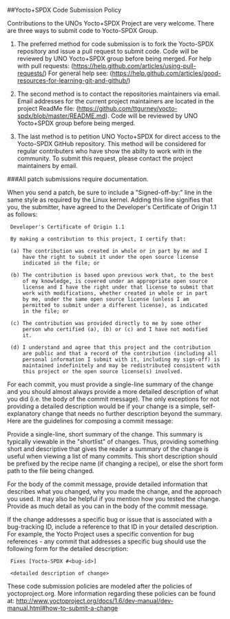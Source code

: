 ##Yocto+SPDX Code Submission Policy


Contributions to the UNOs Yocto+SPDX Project are very welcome.  There are three ways to submit code to Yocto-SPDX Group.

1. The preferred method for code submission is to fork the Yocto-SPDX repository and issue a pull request to submit code.  Code will be reviewed by UNO Yocto+SPDX group before being merged.
For help with pull requests: (https://help.github.com/articles/using-pull-requests/)
For general help see: (https://help.github.com/articles/good-resources-for-learning-git-and-github/)

2. The second method is to contact the repositories maintainers via email. Email addresses for the current project maintainers are located in the project ReadMe file: (https://github.com/ttgurney/yocto-spdx/blob/master/README.md). Code will be reviewed by UNO Yocto+SPDX group before being merged. 

3. The last method is to petition UNO Yocto+SPDX for direct access to the Yocto-SPDX GitHub repository. This method will be considered for regular contributers who have show the abilty to work with in the community. To submit this request, please contact the project maintainers by email.

###All patch submissions require documentation.

When you send a patch, be sure to include a "Signed-off-by:" line in the same style as required by the Linux kernel. Adding this line signifies that you, the submitter, have agreed to the Developer's Certificate of Origin 1.1 as follows:

     Developer's Certificate of Origin 1.1

     By making a contribution to this project, I certify that:

     (a) The contribution was created in whole or in part by me and I
         have the right to submit it under the open source license
         indicated in the file; or

     (b) The contribution is based upon previous work that, to the best
         of my knowledge, is covered under an appropriate open source
         license and I have the right under that license to submit that
         work with modifications, whether created in whole or in part
         by me, under the same open source license (unless I am
         permitted to submit under a different license), as indicated
         in the file; or

     (c) The contribution was provided directly to me by some other
         person who certified (a), (b) or (c) and I have not modified
         it.

     (d) I understand and agree that this project and the contribution
         are public and that a record of the contribution (including all
         personal information I submit with it, including my sign-off) is
         maintained indefinitely and may be redistributed consistent with
         this project or the open source license(s) involved.


For each commit, you must provide a single-line summary of the change and you should almost always provide a more detailed description of what you did (i.e. the body of the commit message). The only exceptions for not providing a detailed description would be if your change is a simple, self-explanatory change that needs no further description beyond the summary. Here are the guidelines for composing a commit message:

Provide a single-line, short summary of the change. This summary is typically viewable in the "shortlist" of changes. Thus, providing something short and descriptive that gives the reader a summary of the change is useful when viewing a list of many commits. This short description should be prefixed by the recipe name (if changing a recipe), or else the short form path to the file being changed.

For the body of the commit message, provide detailed information that describes what you changed, why you made the change, and the approach you used. It may also be helpful if you mention how you tested the change. Provide as much detail as you can in the body of the commit message.

If the change addresses a specific bug or issue that is associated with a bug-tracking ID, include a reference to that ID in your detailed description. For example, the Yocto Project uses a specific convention for bug references - any commit that addresses a specific bug should use the following form for the detailed description:

     Fixes [Yocto-SPDX #<bug-id>]

     <detailed description of change>


These code submission policies are modeled after the policies of yoctoproject.org.  More information regarding these policies can be found at: http://www.yoctoproject.org/docs/1.6/dev-manual/dev-manual.html#how-to-submit-a-change


